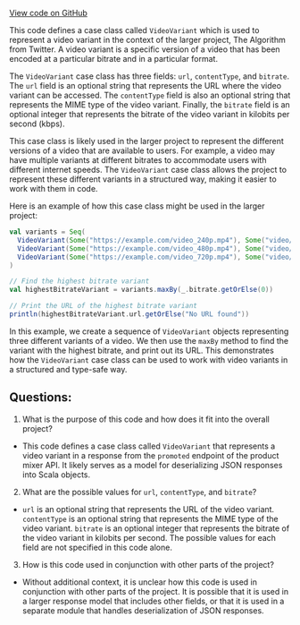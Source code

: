 [View code on GitHub](https://github.com/misbahsy/the-algorithm/product-mixer/core/src/main/scala/com/twitter/product_mixer/core/model/marshalling/response/urt/promoted/VideoVariant.scala)

This code defines a case class called `VideoVariant` which is used to represent a video variant in the context of the larger project, The Algorithm from Twitter. A video variant is a specific version of a video that has been encoded at a particular bitrate and in a particular format. 

The `VideoVariant` case class has three fields: `url`, `contentType`, and `bitrate`. The `url` field is an optional string that represents the URL where the video variant can be accessed. The `contentType` field is also an optional string that represents the MIME type of the video variant. Finally, the `bitrate` field is an optional integer that represents the bitrate of the video variant in kilobits per second (kbps).

This case class is likely used in the larger project to represent the different versions of a video that are available to users. For example, a video may have multiple variants at different bitrates to accommodate users with different internet speeds. The `VideoVariant` case class allows the project to represent these different variants in a structured way, making it easier to work with them in code.

Here is an example of how this case class might be used in the larger project:

```scala
val variants = Seq(
  VideoVariant(Some("https://example.com/video_240p.mp4"), Some("video/mp4"), Some(240)),
  VideoVariant(Some("https://example.com/video_480p.mp4"), Some("video/mp4"), Some(480)),
  VideoVariant(Some("https://example.com/video_720p.mp4"), Some("video/mp4"), Some(720))
)

// Find the highest bitrate variant
val highestBitrateVariant = variants.maxBy(_.bitrate.getOrElse(0))

// Print the URL of the highest bitrate variant
println(highestBitrateVariant.url.getOrElse("No URL found"))
```

In this example, we create a sequence of `VideoVariant` objects representing three different variants of a video. We then use the `maxBy` method to find the variant with the highest bitrate, and print out its URL. This demonstrates how the `VideoVariant` case class can be used to work with video variants in a structured and type-safe way.
## Questions: 
 1. What is the purpose of this code and how does it fit into the overall project?
- This code defines a case class called `VideoVariant` that represents a video variant in a response from the `promoted` endpoint of the product mixer API. It likely serves as a model for deserializing JSON responses into Scala objects.

2. What are the possible values for `url`, `contentType`, and `bitrate`?
- `url` is an optional string that represents the URL of the video variant. `contentType` is an optional string that represents the MIME type of the video variant. `bitrate` is an optional integer that represents the bitrate of the video variant in kilobits per second. The possible values for each field are not specified in this code alone.

3. How is this code used in conjunction with other parts of the project?
- Without additional context, it is unclear how this code is used in conjunction with other parts of the project. It is possible that it is used in a larger response model that includes other fields, or that it is used in a separate module that handles deserialization of JSON responses.